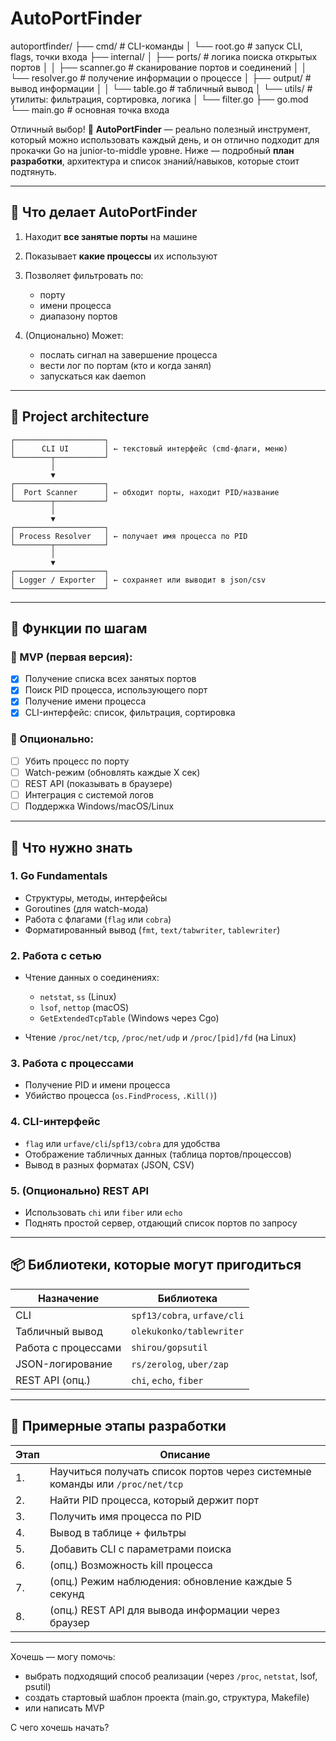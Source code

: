 # AutoPortFinder

autoportfinder/
├── cmd/                    # CLI-команды
│   └── root.go             # запуск CLI, flags, точки входа
├── internal/
│   ├── ports/              # логика поиска открытых портов
│   │   ├── scanner.go      # сканирование портов и соединений
│   │   └── resolver.go     # получение информации о процессе
│   ├── output/             # вывод информации
│   │   └── table.go        # табличный вывод
│   └── utils/              # утилиты: фильтрация, сортировка, логика
│       └── filter.go
├── go.mod
└── main.go                 # основная точка входа




Отличный выбор! 🎯 **AutoPortFinder** — реально полезный инструмент, который можно использовать каждый день, и он отлично подходит для прокачки Go на junior-to-middle уровне. Ниже — подробный **план разработки**, архитектура и список знаний/навыков, которые стоит подтянуть.

---

## 📌 Что делает AutoPortFinder

1. Находит **все занятые порты** на машине
2. Показывает **какие процессы** их используют
3. Позволяет фильтровать по:

    * порту
    * имени процесса
    * диапазону портов
4. (Опционально) Может:

    * послать сигнал на завершение процесса
    * вести лог по портам (кто и когда занял)
    * запускаться как daemon

---

## 🧱 Project architecture

```
┌────────────────────┐
│      CLI UI        │ ← текстовый интерфейс (cmd-флаги, меню)
└────────┬───────────┘
         │
         ▼
┌────────────────────┐
│  Port Scanner      │ ← обходит порты, находит PID/название
└────────┬───────────┘
         │
         ▼
┌────────────────────┐
│ Process Resolver   │ ← получает имя процесса по PID
└────────┬───────────┘
         │
         ▼
┌────────────────────┐
│ Logger / Exporter  │ ← сохраняет или выводит в json/csv
└────────────────────┘
```

---

## 📌 Функции по шагам

### 🔹 MVP (первая версия):

* [x] Получение списка всех занятых портов
* [x] Поиск PID процесса, использующего порт
* [x] Получение имени процесса
* [x] CLI-интерфейс: список, фильтрация, сортировка

### 🔸 Опционально:

* [ ] Убить процесс по порту
* [ ] Watch-режим (обновлять каждые X сек)
* [ ] REST API (показывать в браузере)
* [ ] Интеграция с системой логов
* [ ] Поддержка Windows/macOS/Linux

---

## 🧠 Что нужно знать

### 1. **Go Fundamentals**

* Структуры, методы, интерфейсы
* Goroutines (для watch-мода)
* Работа с флагами (`flag` или `cobra`)
* Форматированный вывод (`fmt`, `text/tabwriter`, `tablewriter`)

### 2. **Работа с сетью**

* Чтение данных о соединениях:

    * `netstat`, `ss` (Linux)
    * `lsof`, `nettop` (macOS)
    * `GetExtendedTcpTable` (Windows через Cgo)
* Чтение `/proc/net/tcp`, `/proc/net/udp` и `/proc/[pid]/fd` (на Linux)

### 3. **Работа с процессами**

* Получение PID и имени процесса
* Убийство процесса (`os.FindProcess`, `.Kill()`)

### 4. **CLI-интерфейс**

* `flag` или `urfave/cli`/`spf13/cobra` для удобства
* Отображение табличных данных (таблица портов/процессов)
* Вывод в разных форматах (JSON, CSV)

### 5. **(Опционально) REST API**

* Использовать `chi` или `fiber` или `echo`
* Поднять простой сервер, отдающий список портов по запросу

---

## 📦 Библиотеки, которые могут пригодиться

| Назначение          | Библиотека                  |
| ------------------- | --------------------------- |
| CLI                 | `spf13/cobra`, `urfave/cli` |
| Табличный вывод     | `olekukonko/tablewriter`    |
| Работа с процессами | `shirou/gopsutil`           |
| JSON-логирование    | `rs/zerolog`, `uber/zap`    |
| REST API (опц.)     | `chi`, `echo`, `fiber`      |

---

## 🏁 Примерные этапы разработки

| Этап | Описание                                                                     |
| ---- | ---------------------------------------------------------------------------- |
| 1.   | Научиться получать список портов через системные команды или `/proc/net/tcp` |
| 2.   | Найти PID процесса, который держит порт                                      |
| 3.   | Получить имя процесса по PID                                                 |
| 4.   | Вывод в таблице + фильтры                                                    |
| 5.   | Добавить CLI с параметрами поиска                                            |
| 6.   | (опц.) Возможность kill процесса                                             |
| 7.   | (опц.) Режим наблюдения: обновление каждые 5 секунд                          |
| 8.   | (опц.) REST API для вывода информации через браузер                          |

---

Хочешь — могу помочь:

* выбрать подходящий способ реализации (через `/proc`, `netstat`, lsof, psutil)
* создать стартовый шаблон проекта (main.go, структура, Makefile)
* или написать MVP

С чего хочешь начать?
